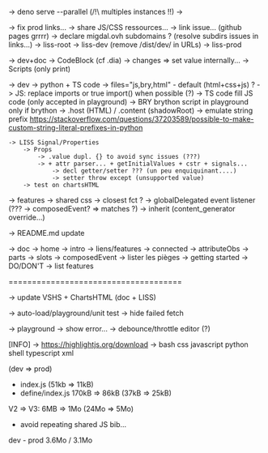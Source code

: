 -> deno serve --parallel (/!\ multiples instances !!)
    -> 
    
-> fix prod links...
-> share JS/CSS ressources...
    -> link issue... (github pages grrrr)
    -> declare migdal.ovh subdomains ? (resolve subdirs issues in links...)
        -> liss-root
        -> liss-dev    (remove /dist/dev/ in URLs)
        -> liss-prod

-> dev+doc
    -> CodeBlock (cf .dia)
        -> changes => set value internally...
    -> Scripts   (only print)

-> dev
    -> python + TS code
        -> files="js,bry,html" - default (html+css+js) ?
        -> JS: replace imports or true import() when possible (?)
        -> TS code fill JS code (only accepted in playground)
        -> BRY brython script in playground only if brython
            -> .host (HTML) / .content (shadowRoot)
            -> emulate string prefix
                https://stackoverflow.com/questions/37203589/possible-to-make-custom-string-literal-prefixes-in-python

    -> LISS Signal/Properties
        -> Props
            -> .value dupl. {} to avoid sync issues (???)
            -> + attr parser... + getInitialValues + cstr + signals...
                -> decl getter/setter ??? (un peu enquiquinant....)
                -> setter throw except (unsupported value)
        -> test on chartsHTML

-> features
    -> shared css
    -> closest fct ?
    -> globalDelegated event listener (??? -> composedEvent? => matches ?)
    -> inherit (content_generator override...)

-> README.md update

-> doc
    -> home
        -> intro
        -> liens/features
            -> connected
            -> attributeObs
            -> parts
            -> slots
            -> composedEvent
        -> lister les pièges
	-> getting started
        -> DO/DON'T
        -> list features

=====================================

-> update VSHS + ChartsHTML (doc + LISS)

-> auto-load/playground/unit test
    -> hide failed fetch

-> playground
    -> show error...
    -> debounce/throttle editor (?)

[INFO]
-> https://highlightjs.org/download
-> bash css javascript python shell typescript xml

(dev => prod)
- index.js (51kb => 11kB)
- define/index.js 170kB => 86kB (37kB => 25kB)

V2 => V3: 6MB => 1Mo (24Mo => 5Mo)
- avoid repeating shared JS bib...

dev - prod 3.6Mo / 3.1Mo